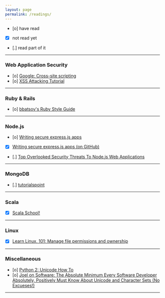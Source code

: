 ```yaml
---
layout: page
permalink: /readings/
---
```


* [o] have read
* [x] not read yet
* [.] read part of it

---

### Web Application Security

* [o] [Google: Cross-site scripting](http://www.google.com/about/appsecurity/learning/xss/#BasicExample)
* [o] [XSS Attacking Tutorial](https://www.youtube.com/watch?v=OVLz6RgOjIY)

---

### Ruby & Rails

* [o] [bbatsov's Ruby Style Guide](https://github.com/bbatsov/ruby-style-guide)

---

### Node.js

* [o] [Writing secure express.js apps](https://blog.liftsecurity.io/2012/12/07/writing-secure-express-js-apps)
* [x] [Writing secure express.js apps (on GitHub)](https://gist.github.com/cerebrl/6487587)
* [.] [Top Overlooked Security Threats To Node.js Web Applications](http://fluentconf.com/fluent2014/public/schedule/detail/32664)

---

### MongoDB

* [.] [tutorialspoint](http://www.tutorialspoint.com/mongodb/)

---

### Scala

* [x] [Scala School!](http://twitter.github.io/scala_school/)

---

### Linux

* [x] [Learn Linux, 101: Manage file permissions and ownership](http://www.ibm.com/developerworks/library/l-lpic1-v3-104-5/)

---

### Miscellaneous

* [o] [Python 2: Unicode How To](https://docs.python.org/2/howto/unicode.html)
* [o] [Joel on Software: The Absolute Minimum Every Software Developer Absolutely, Positively Must Know About Unicode and Character Sets (No Excueses!)](http://www.joelonsoftware.com/articles/Unicode.html)

---
